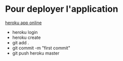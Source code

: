# Pour deployer l'application
[heroku app online](https://infinite-coast-44805.herokuapp.com/)
* heroku login
* heroku create
* git add .
* git commit -m "first commit"
* git push heroku master
